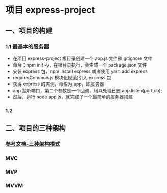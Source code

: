 # 项目 express-project

## 一、项目的构建

### 1.1 最基本的服务器

- 在项目 express-project 根目录创建一个 app.js 文件和.gitignore 文件
- 命令；npm init -y，在根目录执行，会生成一个 package.json 文件
- 安装 express 包，npm install express 或者使用 yarn add express
- require(Common.js 模块化规范)引入 express 包
- 获得 express 的实例，命名为 app，即服务器
-  app 监听端口，第二个参数是一个回调，用以处理日志 app.listen(port,cb);
-  然后，运行 node app.js，就完成了一个最简单的服务器搭建

### 1.2

## 二、项目的三种架构

### [参考文档-三种架构模式](https://blog.csdn.net/zg0601/article/details/123587933)

### MVC

### MVP

### MVVM

